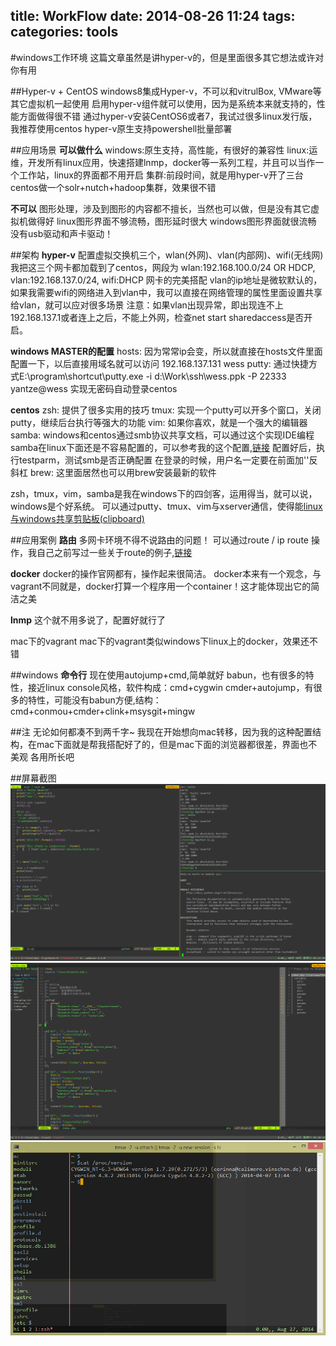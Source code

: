 title: WorkFlow
date: 2014-08-26 11:24
tags:
categories: tools
---

#windows工作环境
这篇文章虽然是讲hyper-v的，但是里面很多其它想法或许对你有用

##Hyper-v + CentOS
windows8集成Hyper-v，不可以和vitrulBox, VMware等其它虚拟机一起使用
启用hyper-v组件就可以使用，因为是系统本来就支持的，性能方面做得很不错
通过hyper-v安装CentOS6或者7，我试过很多linux发行版，我推荐使用centos
hyper-v原生支持powershell批量部署

##应用场景
**可以做什么**
windows:原生支持，高性能，有很好的兼容性
linux:运维，开发所有linux应用，快速搭建lnmp，docker等一系列工程，并且可以当作一个工作站，linux的界面都不用开启
集群:前段时间，就是用hyper-v开了三台centos做一个solr+nutch+hadoop集群，效果很不错

**不可以**
图形处理，涉及到图形的内容都不擅长，当然也可以做，但是没有其它虚拟机做得好
linux图形界面不够流畅，图形延时很大
windows图形界面就很流畅
没有usb驱动和声卡驱动！

##架构
**hyper-v**
配置虚拟交换机三个，wlan(外网)、vlan(内部网)、wifi(无线网)
我把这三个网卡都加载到了centos，网段为 wlan:192.168.100.0/24 OR HDCP, vlan:192.168.137.0/24, wifi:DHCP
网卡的完美搭配
vlan的ip地址是微软默认的，如果我需要wifi的网络进入到vlan中，我可以直接在网络管理的属性里面设置共享给vlan，就可以应对很多场景
注意：如果vlan出现异常，即出现连不上192.168.137.1或者连上之后，不能上外网，检查net start sharedaccess是否开启。

**windows MASTER的配置**
hosts:
因为常常ip会变，所以就直接在hosts文件里面配置一下，以后直接用域名就可以访问
192.168.137.131 wess
putty:
通过快捷方式E:\program\shortcut\putty.exe -i d:\Work\ssh\wess.ppk -P 22333 yantze@wess
实现无密码自动登录centos

**centos**
zsh:
提供了很多实用的技巧
tmux:
实现一个putty可以开多个窗口，关闭putty，继续后台执行等强大的功能
vim:
如果你喜欢，就是一个强大的编辑器
samba:
windows和centos通过smb协议共享文档，可以通过这个实现IDE编程
samba在linux下面还是不容易配置的，可以参考我的这个配置,[链接](https://github.com/yantze/dotfiles/blob/master/misc/samba.smb.conf#L300)
配置好后，执行testparm，测试smb是否正确配置
在登录的时候，用户名一定要在前面加'\'反斜杠
brew:
这里面居然也可以用brew安装最新的软件

zsh，tmux，vim，samba是我在windows下的四剑客，运用得当，就可以说，windows是个好系统。
可以通过putty、tmux、vim与xserver通信，使得能[linux与windows共享剪贴板(clipboard)](http://www.cnblogs.com/vastiny/tag/route/)

##应用案例
**路由**
多网卡环境不得不说路由的问题！
可以通过route / ip route 操作，我自己之前写过一些关于route的例子,[链接](http://www.cnblogs.com/vastiny/tag/route/)

**docker**
docker的操作官网都有，操作起来很简洁。
docker本来有一个观念，与vagrant不同就是，docker打算一个程序用一个container！这才能体现出它的简洁之美

**lnmp**
这个就不用多说了，配置好就行了

mac下的vagrant
mac下的vagrant类似windows下linux上的docker，效果还不错


##windows
**命令行**
现在使用autojump+cmd,简单就好
babun，也有很多的特性，接近linux console风格，软件构成：cmd+cygwin
cmder+autojump，有很多的特性，可能没有babun方便,结构：cmd+conmou+cmder+clink+msysgit+mingw

##注
无论如何都凑不到两千字~
我现在开始想向mac转移，因为我的这种配置结构，在mac下面就是帮我搭配好了的，但是mac下面的浏览器都很差，界面也不美观
各用所长吧


##屏幕截图
![](/image/putty_desktop.png)
![](/image/putty_html.png)
![](/image/babun.png)
